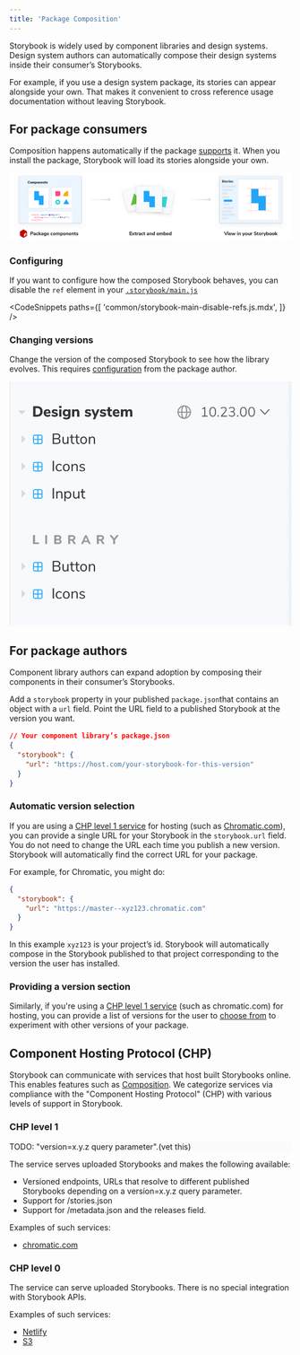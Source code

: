 ```yaml
---
title: 'Package Composition'
---
```


Storybook is widely used by component libraries and design systems. Design system authors can automatically compose their design systems inside their consumer’s Storybooks.

For example, if you use a design system package, its stories can appear alongside your own. That makes it convenient to cross reference usage documentation without leaving Storybook.

## For package consumers

Composition happens automatically if the package [supports](#for-package-authors) it. When you install the package, Storybook will load its stories alongside your own.

![Package composition workflow](./package-composition.png)

### Configuring

If you want to configure how the composed Storybook behaves, you can disable the `ref` element in your [`.storybook/main.js`](../configure/overview.md#configure-story-rendering)

<!-- prettier-ignore-start -->

<CodeSnippets
  paths={[
    'common/storybook-main-disable-refs.js.mdx',
  ]}
/>

<!-- prettier-ignore-end -->

### Changing versions

Change the version of the composed Storybook to see how the library evolves. This requires [configuration](#providing-a-version-section) from the package author.

![Package composition workflow](./composition-versioning.png)

## For package authors

Component library authors can expand adoption by composing their components in their consumer’s Storybooks.

Add a `storybook` property in your published `package.json`that contains an object with a `url` field. Point the URL field to a published Storybook at the version you want.

```json
// Your component library’s package.json
{
  "storybook": {
    "url": "https://host.com/your-storybook-for-this-version"
  }
}
```

### Automatic version selection

If you are using a [CHP level 1 service](#chp-level-1) for hosting (such as [Chromatic.com](https://www.chromatic.com/)), you can provide a single URL for your Storybook in the `storybook.url` field. You do not need to change the URL each time you publish a new version. Storybook will automatically find the correct URL for your package.

For example, for Chromatic, you might do:

```json
{
  "storybook": {
    "url": "https://master--xyz123.chromatic.com"
  }
}
```

In this example `xyz123` is your project’s id. Storybook will automatically compose in the Storybook published to that project corresponding to the version the user has installed.

### Providing a version section

Similarly, if you're using a [CHP level 1 service](#chp-level-1) (such as chromatic.com) for hosting, you can provide a list of versions for the user to [choose from](#changing-versions) to experiment with other versions of your package.

## Component Hosting Protocol (CHP)

Storybook can communicate with services that host built Storybooks online. This enables features such as [Composition](./storybook-composition). We categorize services via compliance with the "Component Hosting Protocol" (CHP) with various levels of support in Storybook.

### CHP level 1

<div style="background-color:#F8FAFC">
TODO: "version=x.y.z query parameter".(vet this)
</div>

The service serves uploaded Storybooks and makes the following available:

- Versioned endpoints, URLs that resolve to different published Storybooks depending on a version=x.y.z query parameter.
- Support for /stories.json
- Support for /metadata.json and the releases field.

Examples of such services:

- [chromatic.com](https://www.chromatic.com/)

### CHP level 0

The service can serve uploaded Storybooks. There is no special integration with Storybook APIs.

Examples of such services:

- [Netlify](https://www.netlify.com/)
- [S3](https://aws.amazon.com/en/s3/)
